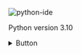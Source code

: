 ![python-ide](https://github.com/EASYTOOLSCIENCE/python-ide/assets/137708737/74206d83-89e2-4e2d-81f6-8eb2765fa4e4)

Python version 3.10



<details>

<summary>Button</summary>

### Button.jsx

<button type="submit" 
  className={`
          px-4 py-2 rounded-full 
          flex items-center gap-2 
          text-white
          shadow-[-5px_-5px_10px_rgba(255,_255,_255,_0.8),_5px_5px_10px_rgba(0,_0,_0,_0.25)]
          
          transition-all
  
          hover:shadow-[-1px_-1px_5px_rgba(255,_255,_255,_0.6),_1px_1px_5px_rgba(0,_0,_0,_0.3),inset_-2px_-2px_5px_rgba(255,_255,_255,_1),inset_2px_2px_4px_rgba(0,_0,_0,_0.3)]
          hover:text-white
      
      `}
>
  Submit
</button>

</details>
